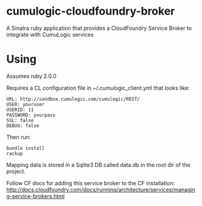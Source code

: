 cumulogic-cloudfoundry-broker
=============================

A Sinatra ruby application that provides a CloudFoundry Service Broker to integrate with CumuLogic services

Using
=====

Assumes ruby 2.0.0

Requires a CL configuration file in ~/.cumulogic_client.yml that looks like:

    URL: http://sandbox.cumulogic.com/cumulogic/REST/
    USER: youruser
    USERID: 11
    PASSWORD: yourpass
    SSL: false
    DEBUG: false

Then run:

    bundle install
    rackup

Mapping data is stored in a Sqlite3 DB called data.db in the root dir of the project.

Follow CF docs for adding this service broker to the CF installation: http://docs.cloudfoundry.com/docs/running/architecture/services/managing-service-brokers.html
